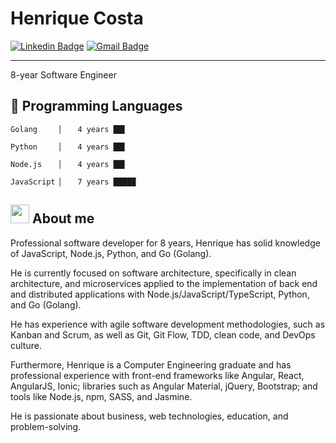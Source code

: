 # Henrique Costa

[![Linkedin Badge](https://img.shields.io/badge/-Henrique-blue?style=flat-square&logo=Linkedin&logoColor=white&link=https://www.linkedin.com/in/luizhenriquelpc/)](https://www.linkedin.com/in/luizhenriquelpc/) [![Gmail Badge](https://img.shields.io/badge/-lpcluizhenrique@gmail.com-c14438?style=flat-square&logo=Gmail&logoColor=white&link=mailto:lpcluizhenrique@gmail.com)](mailto:lpcluizhenrique@gmail.com)

----

8-year Software Engineer

## 🔧 Programming Languages

```
Golang     ▏   4 years ██▌

Python     ▏   4 years ██▌

Node.js    ▏   4 years ██▌

JavaScript ▏   7 years █████
```

## <img src="https://raw.githubusercontent.com/MartinHeinz/MartinHeinz/master/wave.gif" width="30px"> About me 
Professional software developer for 8 years, Henrique has solid knowledge of JavaScript, Node.js, Python, and Go (Golang).

He is currently focused on software architecture, specifically in clean architecture, and microservices applied to the implementation of back end and distributed applications with Node.js/JavaScript/TypeScript, Python, and Go (Golang).

He has experience with agile software development methodologies, such as Kanban and Scrum, as well as Git, Git Flow, TDD, clean code, and DevOps culture.

Furthermore, Henrique is a Computer Engineering graduate and has professional experience with front-end frameworks like Angular, React, AngularJS, Ionic; libraries such as Angular Material, jQuery, Bootstrap; and tools like Node.js, npm, SASS, and Jasmine.

He is passionate about business, web technologies, education, and problem-solving.

